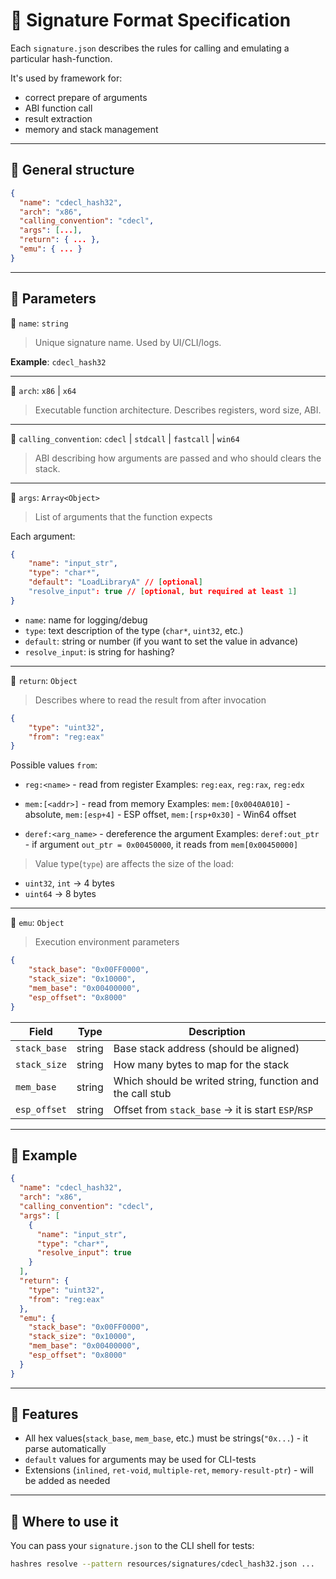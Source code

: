# 📘 Signature Format Specification

Each `signature.json` describes the rules for calling and emulating a particular hash-function.

It's used by framework for:

- correct prepare of arguments
- ABI function call
- result extraction
- memory and stack management

---

## 🔁 General structure

```json
{
  "name": "cdecl_hash32",
  "arch": "x86",
  "calling_convention": "cdecl",
  "args": [...],
  "return": { ... },
  "emu": { ... }
}
```

---

## 🧱 Parameters

🔹 `name`: `string`
> Unique signature name. Used by UI/CLI/logs.
>
**Example**: `cdecl_hash32`

---

🔹 `arch`: `x86` | `x64`
> Executable function architecture. Describes registers, word size, ABI.

---

🔹 `calling_convention`: `cdecl` | `stdcall` | `fastcall` | `win64`
> ABI describing how arguments are passed and who should clears the stack.

---

🔹 `args`: `Array<Object>`
> List of arguments that the function expects
>
Each argument:
```json
{
    "name": "input_str",
    "type": "char*",
    "default": "LoadLibraryA" // [optional]
    "resolve_input": true // [optional, but required at least 1]
}
```

- `name`: name for logging/debug
- `type`: text description of the type (`char*`, `uint32`, etc.)
- `default`: string or number (if you want to set the value in advance)
- `resolve_input`: is string for hashing?

---

🔹 `return`: `Object`
> Describes where to read the result from after invocation

```json
{
    "type": "uint32",
    "from": "reg:eax"
}
```
Possible values `from`:
- `reg:<name>` - read from register
Examples: `reg:eax`, `reg:rax`, `reg:edx`

- `mem:[<addr>]` - read from memory
Examples: `mem:[0x0040A010]` - absolute, `mem:[esp+4]` - ESP offset, `mem:[rsp+0x30]` - Win64 offset

- `deref:<arg_name>` - dereference the argument
Examples: `deref:out_ptr` - if argument `out_ptr = 0x00450000`, it reads from `mem[0x00450000]`

> Value type(`type`) are affects the size of the load:
- `uint32`, `int` → 4 bytes
- `uint64` → 8 bytes

---

🔹 `emu`: `Object`
> Execution environment parameters
```json
{
    "stack_base": "0x00FF0000",
    "stack_size": "0x10000",
    "mem_base": "0x00400000",
    "esp_offset": "0x8000"
}
```

|Field|Type|Description|
|-|-----------|---|
|`stack_base`|string|Base stack address (should be aligned)|
|`stack_size`|string|How many bytes to map for the stack|
|`mem_base`|string|Which should be writed string, function and the call stub|
|`esp_offset`|string|Offset from `stack_base` → it is start `ESP`/`RSP`

---

## 🧪 Example

```json
{
  "name": "cdecl_hash32",
  "arch": "x86",
  "calling_convention": "cdecl",
  "args": [
    {
      "name": "input_str",
      "type": "char*",
      "resolve_input": true
    }
  ],
  "return": {
    "type": "uint32",
    "from": "reg:eax"
  },
  "emu": {
    "stack_base": "0x00FF0000",
    "stack_size": "0x10000",
    "mem_base": "0x00400000",
    "esp_offset": "0x8000"
  }
}
```

---

## 📌 Features
- All hex values(`stack_base`, `mem_base`, etc.) must be strings(`"0x...`) - it parse automatically
- `default` values for arguments may be used for CLI-tests
- Extensions (`inlined`, `ret-void`, `multiple-ret`, `memory-result-ptr`) - will be added as needed

---

## 📁 Where to use it
You can pass your `signature.json` to the CLI shell for tests:
```bash
hashres resolve --pattern resources/signatures/cdecl_hash32.json ...
```

